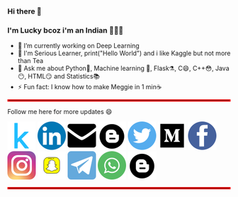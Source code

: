 ### Hi there 👋
### I'm Lucky bcoz i'm an Indian 🙈🙉🙊 
<!--
**taruntiwarihp/TarunTiwariHp** is a ✨ _special_ ✨ repository because its `README.md` (this file) appears on your GitHub profile.

Here are some ideas to get you started:


- 👯 I’m looking to collaborate on ...
- 🤔 I’m looking for help with ...
- 📫 How to reach me: ...
- 😄 Pronouns: ...

Tarun Tiwari, [18.08.20 11:18]
-->
 
* 🔭 I’m currently working on Deep Learning
* 🌱 I'm Serious Learner, print("Hello World") and i like Kaggle but not more than Tea
* 💬 Ask me about Python🐍, Machine learning 🤖, Flask⚗️, C😄, C++😳, Java😶, HTML😏 and Statistics📚  
* ⚡ Fun fact: I know how to make Meggie in 1 min☕
<hr style="border: 2px solid red;" />

Follow me here for more updates 😄

[<img src='https://github.com/taruntiwarihp/TarunTiwariHp/blob/master/iconfinder_189_Kaggle_logo_logos_4373210.png'>](https://www.kaggle.com/taruntiwarihp)
[<img src='https://github.com/taruntiwarihp/TarunTiwariHp/blob/master/iconfinder_linkedin_834713.png'>](https://www.linkedin.com/in/tarun-tiwari-3170a8120/)
[<img src='https://github.com/taruntiwarihp/TarunTiwariHp/blob/master/iconfinder_mail-24_103176.png'>](https://github.com/taruntiwarihp/TarunTiwariHp/blob/master/mail.txt)
[<img src='https://github.com/taruntiwarihp/TarunTiwariHp/blob/master/iconfinder_65-blogger_104438.png'>](https://youtu.be/zKNXHluHneU)
[<img src='https://github.com/taruntiwarihp/TarunTiwariHp/blob/master/iconfinder_twitter_834708%20(1).png'>](https://twitter.com/TarunTiwari_hp)
[<img src='https://github.com/taruntiwarihp/TarunTiwariHp/blob/master/iconfinder_Medium_3721675%20(1).png'>](https://medium.com/@taruntiwari.hp/phishing-sites-predictor-using-fastapi-2b5de0272f0?sk=b58399a8830153aebca8bc1dc8a5ca31)
[<img src='https://github.com/taruntiwarihp/TarunTiwariHp/blob/master/iconfinder_facebook_834722%20(1).png'>](https://www.facebook.com/profile.php?id=100009547191633)
[<img src='https://github.com/taruntiwarihp/TarunTiwariHp/blob/master/iconfinder_25_social_2609558%20(2).png'>](https://www.instagram.com/tarun_tiwari.007/)
[<img src='https://github.com/taruntiwarihp/TarunTiwariHp/blob/master/iconfinder_JD-03_2244449.png'>](https://github.com/taruntiwarihp/TarunTiwariHp/blob/master/snapcodeBitmoji.svg)
[<img src='https://github.com/taruntiwarihp/TarunTiwariHp/blob/master/iconfinder_telegram_386727.png'>](https://t.me/taruntiwari_hp)
[<img src='https://github.com/taruntiwarihp/TarunTiwariHp/blob/master/iconfinder_whatsapp_287520.png'>](https://github.com/taruntiwarihp/TarunTiwariHp/blob/master/mobile_no.txt)
[<img src='https://github.com/taruntiwarihp/TarunTiwariHp/blob/master/iconfinder_65-blogger_104438.png'>](https://glephanttimes.blogspot.com/2020/06/khush-raho.html?m=1)
<hr style="border: 2px solid red;" />
